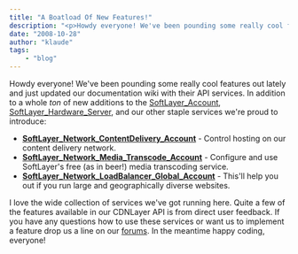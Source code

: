 ```yaml
---
title: "A Boatload Of New Features!"
description: "<p>Howdy everyone! We've been pounding some really cool features out lately and just updated our documentation wiki with"
date: "2008-10-28"
author: "klaude"
tags:
    - "blog"
---
```


<p>Howdy everyone! We've been pounding some really cool features out lately and just updated our documentation wiki with their API services. In addition to a whole <i>ton</i> of new additions to the <a href="http://sldn.softlayer.com/wiki/index.php/SoftLayer_Account">SoftLayer_Account</a>, <a href="http://sldn.softlayer.com/wiki/index.php/SoftLayer_Hardware_Server">SoftLayer_Hardware_Server</a>, and our other staple services we're proud to introduce:</p>
<ul>
<li><b><a href="http://sldn.softlayer.com/wiki/index.php/SoftLayer_Network_ContentDelivery_Account">SoftLayer_Network_ContentDelivery_Account</a></b> - Control hosting on our content delivery network.</li>
<li><b><a href="http://sldn.softlayer.com/wiki/index.php/SoftLayer_Network_Media_Transcode_Account">SoftLayer_Network_Media_Transcode_Account</a></b> - Configure and use SoftLayer's free (as in beer!) media transcoding service.</li>
<li><b><a href="http://sldn.softlayer.com/wiki/index.php/SoftLayer_Network_LoadBalancer_Global_Account">SoftLayer_Network_LoadBalancer_Global_Account</a></b> - This'll help you out if you run large and geographically diverse websites.</li>
</ul>
<p>I love the wide collection of services we've got running here. Quite a few of the features available in our CDNLayer API is from direct user feedback. If you have any questions how to use these services or want us to implement a feature drop us a line on our <a href="http://forums.softlayer.com">forums</a>. In the meantime happy coding, everyone!</p>

